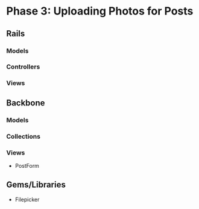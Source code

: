 # Phase 3: Uploading Photos for Posts

## Rails
### Models

### Controllers

### Views

## Backbone
### Models

### Collections

### Views
* PostForm

## Gems/Libraries
* Filepicker
